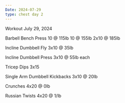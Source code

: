 ```yaml
---
Date: 2024-07-29
type: chest day 2
---
```

Workout July 29, 2024

Barbell Bench Press
10 @ 115lb
10 @ 155lb
2x10 @ 185lb

Incline Dumbbell Fly
3x10 @ 35lb

Incline Dumbbell Press
3x10 @ 55lb each

Tricep Dips
3x15

Single Arm Dumbbell Kickbacks
3x10 @ 20lb

Crunches
4x20 @ 0lb

Russian Twists
4x20 @ 1/lb